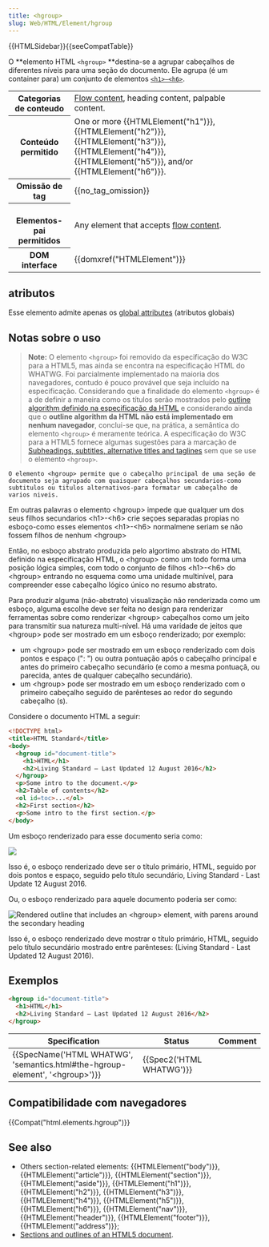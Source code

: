 ```yaml
---
title: <hgroup>
slug: Web/HTML/Element/hgroup
---
```


{{HTMLSidebar}}{{seeCompatTable}}

O **elemento HTML `<hgroup>` **destina-se a agrupar cabeçalhos de diferentes níveis para uma seção do documento. Ele agrupa (é um container para) um conjunto de elementos [`<h1>–<h6>`](/pt-BR/docs/Web/HTML/Element/Heading_Elements).

<table class="properties">
  <tbody>
    <tr>
      <th scope="row">Categorias de conteudo</th>
      <td>
        <a
          href="/pt-BR/docs/HTML/Content_categories#Flow_content"
          >Flow content</a
        >, heading content, palpable content.
      </td>
    </tr>
    <tr>
      <th scope="row">Conteúdo permitido</th>
      <td>
        One or more {{HTMLElement("h1")}}, {{HTMLElement("h2")}},
        {{HTMLElement("h3")}}, {{HTMLElement("h4")}},
        {{HTMLElement("h5")}}, and/or {{HTMLElement("h6")}}.
      </td>
    </tr>
    <tr>
      <th scope="row">Omissão de tag</th>
      <td>{{no_tag_omission}}</td>
    </tr>
    <tr>
      <th scope="row"><br />Elementos-pai permitidos</th>
      <td>
        Any element that accepts
        <a
          href="/pt-BR/docs/HTML/Content_categories#Flow_content"
          >flow content</a
        >.
      </td>
    </tr>
    <tr>
      <th scope="row">DOM interface</th>
      <td>{{domxref("HTMLElement")}}</td>
    </tr>
  </tbody>
</table>

## atributos

Esse elemento admite apenas os [global attributes](/pt-BR/docs/HTML/Global_attributes) (atributos globais)

## Notas sobre o uso

> **Note:** O elemento `<hgroup>` foi removido da especificação do W3C para a HTML5, mas ainda se encontra na especificação HTML do WHATWG. Foi parcialmente implementado na maioria dos navegadores, contudo é pouco provável que seja incluído na especificação.
> Considerando que a finalidade do elemento `<hgroup>` é a de definir a maneira como os títulos serão mostrados pelo [outline algorithm definido na especificação da HTML](/pt-BR/docs/Web/Guide/HTML/Using_HTML_sections_and_outlines#The_HTML5_outline_algorithm) e considerando ainda que o **outline algorithm da HTML não está implementado em nenhum navegador**, conclui-se que, na prática, a semântica do elemento `<hgroup>` é meramente teórica.
> A especificação do W3C para a HTML5 fornece algumas sugestões para a marcação de [Subheadings, subtitles, alternative titles and taglines](https://www.w3.org/TR/html52/common-idioms-without-dedicated-elements.html#common-idioms-without-dedicated-elements) sem que se use o elemento `<hgroup>`.

`O elemento <hgroup> permite que o cabeçalho principal de uma seção de documento seja agrupado com quaisquer cabeçalhos secundarios-como subtitulos ou titulos alternativos-para formatar um cabeçalho de varios niveis.`

Em outras palavras o elemento \<hgroup> impede que qualquer um dos seus filhos secundarios \<h1>-\<h6> crie seçoes separadas propias no esboço-como esses elementos \<h1>-\<h6> normalmene seriam se não fossem filhos de nenhum \<hgroup>

Então, no esboço abstrato produzida pelo algortimo abstrato do HTML definido na especificação HTML, o \<hgroup> como um todo forma uma posição lógica simples, com todo o conjunto de filhos \<h1>-\<h6> do \<hgroup> entrando no esquema como uma unidade multinível, para compreender esse cabeçalho lógico único no resumo abstrato.

Para produzir alguma (não-abstrato) visualização não renderizada como um esboço, alguma escolhe deve ser feita no design para renderizar ferramentas sobre como renderizar \<hgroup> cabeçalhos como um jeito para transmitir sua natureza multi-nível. Há uma varidade de jeitos que \<hgroup> pode ser mostrado em um esboço renderizado; por exemplo:

- um \<hgroup> pode ser mostrado em um esboço renderizado com dois pontos e espaço (": ") ou outra pontuação após o cabeçalho principal e antes do primeiro cabeçalho secundário (e como a mesma pontuaçã, ou parecida, antes de qualquer cabeçalho secundário).
- um \<hgroup> pode ser mostrado em um esboço renderizado com o primeiro cabeçalho seguido de parênteses ao redor do segundo cabeçalho (s).

Considere o documento HTML a seguir:

```html
<!DOCTYPE html>
<title>HTML Standard</title>
<body>
  <hgroup id="document-title">
    <h1>HTML</h1>
    <h2>Living Standard — Last Updated 12 August 2016</h2>
  </hgroup>
  <p>Some intro to the document.</p>
  <h2>Table of contents</h2>
  <ol id=toc>...</ol>
  <h2>First section</h2>
  <p>Some intro to the first section.</p>
</body>
```

Um esboço renderizado para esse documento seria como:

![](https://mdn.mozillademos.org/files/14599/outline-colon.png)

Isso é, o esboço renderizado deve ser o título primário, HTML, seguido por dois pontos e espaço, seguido pelo título secundário, Living Standard - Last Update 12 August 2016.

Ou, o esboço renderizado para aquele documento poderia ser como:

![Rendered outline that includes an \<hgroup> element, with parens around the secondary heading](https://mdn.mozillademos.org/files/14601/outline-paren.png)

Isso é, o esboço renderizado deve mostrar o título primário, HTML, seguido pelo título secundário mostrado entre parênteses: (Living Standard - Last Updated 12 August 2016).

## Exemplos

```html
<hgroup id="document-title">
  <h1>HTML</h1>
  <h2>Living Standard — Last Updated 12 August 2016</h2>
</hgroup>
```

| Specification                                                                                                | Status                           | Comment |
| ------------------------------------------------------------------------------------------------------------ | -------------------------------- | ------- |
| {{SpecName('HTML WHATWG', 'semantics.html#the-hgroup-element', '&lt;hgroup&gt;')}} | {{Spec2('HTML WHATWG')}} |         |

## Compatibilidade com navegadores

{{Compat("html.elements.hgroup")}}

## See also

- Others section-related elements: {{HTMLElement("body")}}, {{HTMLElement("article")}}, {{HTMLElement("section")}}, {{HTMLElement("aside")}}, {{HTMLElement("h1")}}, {{HTMLElement("h2")}}, {{HTMLElement("h3")}}, {{HTMLElement("h4")}}, {{HTMLElement("h5")}}, {{HTMLElement("h6")}}, {{HTMLElement("nav")}}, {{HTMLElement("header")}}, {{HTMLElement("footer")}}, {{HTMLElement("address")}};
- [Sections and outlines of an HTML5 document](/pt-BR/docs/Sections_and_Outlines_of_an_HTML5_document).
